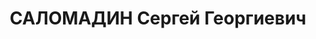 ---
title: САЛОМАДИН Сергей Георгиевич
description: "Род. в 1910, Украина, г. Днепропетровск. Проживал: ст. Муром. \n  Арестован\
  \ 30.08.1936. Приговор: ВМН. Расстрелян"
---